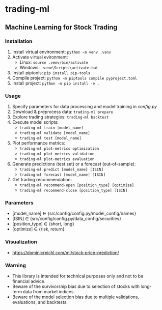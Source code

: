 # trading-ml
## Machine Learning for Stock Trading

### Installation
1. Install virtual environment: `python -m venv .venv`
2. Activate virtual evironment:
    - Linux: `source .venv/bin/activate`
    - Windows: `.venv\Scripts\activate.bat`
3. Install piptools: `pip install pip-tools`
4. Compile project: `python -m piptools compile pyproject.toml`
5. Install project: `python -m pip install -e .`

### Usage
1. Specify parameters for data processing and model training in *config.py*
2. Download & preprocess data: `trading-ml prepare`
3. Explore trading strategies: `trading-ml backtest`
4. Execute model scripts:
    - `trading-ml train [model_name]`
    - `trading-ml validate [model_name]`
    - `trading-ml test [model_name]`
5. Plot performance metrics:
    - `trading-ml plot-metrics optimization`
    - `trading-ml plot-metrics validation`
    - `trading-ml plot-metrics evaluation`
6. Generate predictions (test set) or a forecast (out-of-sample):
    - `trading-ml predict [model_name] [ISIN]`
    - `trading-ml forecast [model_name] [ISIN]`
7. Get trading recommendation:
    - `trading-ml recommend-open [position_type] [optimize]`
    - `trading-ml recommend-close [position_type] [ISIN]`

### Parameters
- [model_name] ∈ {src/config/config.py/model_config/names}
- [ISIN] ∈ {src/config/config.py/data_config/securities}
- [position_type] ∈ {short, long}
- [optimize] ∈ {risk, return}

### Visualization
- https://dominicreichl.com/ml/stock-price-prediction/

### Warning
- This library is intended for technical purposes only and not to be financial advice.
- Beware of the survivorship bias due to selection of stocks with long-term data from market indices.
- Beware of the model selection bias due to multiple validations, evaluations, and backtests.
